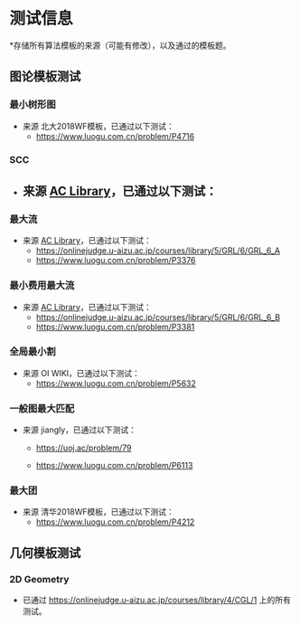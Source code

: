 # 测试信息

*存储所有算法模板的来源（可能有修改），以及通过的模板题。

## 图论模板测试

### 最小树形图

- 来源 北大2018WF模板，已通过以下测试：
  - https://www.luogu.com.cn/problem/P4716

### SCC

- 来源 [AC Library](https://github.com/atcoder/ac-library)，已通过以下测试：
  - 

### 最大流

 - 来源 [AC Library](https://github.com/atcoder/ac-library)，已通过以下测试：
   - https://onlinejudge.u-aizu.ac.jp/courses/library/5/GRL/6/GRL_6_A
   - https://www.luogu.com.cn/problem/P3376

### 最小费用最大流

- 来源 [AC Library](https://github.com/atcoder/ac-library)，已通过以下测试：
  - https://onlinejudge.u-aizu.ac.jp/courses/library/5/GRL/6/GRL_6_B
  - https://www.luogu.com.cn/problem/P3381

### 全局最小割

- 来源 OI WIKI，已通过以下测试：
  - https://www.luogu.com.cn/problem/P5632

### 一般图最大匹配

- 来源 jiangly，已通过以下测试：

  - https://uoj.ac/problem/79

  - https://www.luogu.com.cn/problem/P6113

### 最大团

- 来源 清华2018WF模板，已通过以下测试：
  - https://www.luogu.com.cn/problem/P4212

## 几何模板测试

### 2D Geometry

 - 已通过 https://onlinejudge.u-aizu.ac.jp/courses/library/4/CGL/1 上的所有测试。

